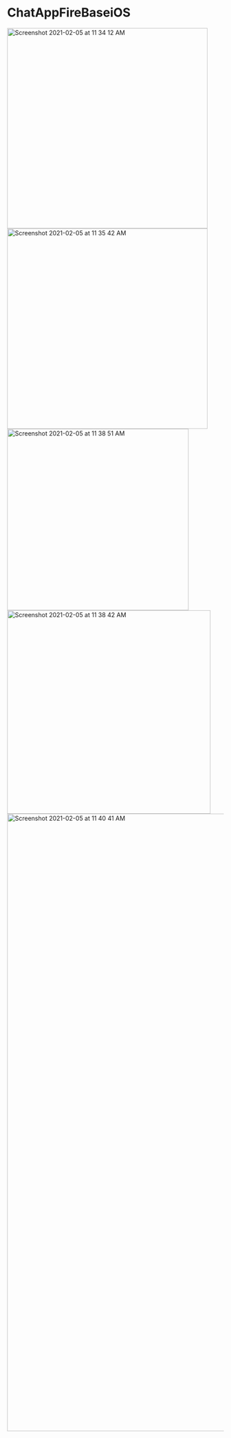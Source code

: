 # ChatAppFireBaseiOS

<img width="466" alt="Screenshot 2021-02-05 at 11 34 12 AM" src="https://user-images.githubusercontent.com/51410810/106996930-e4c13a00-67a7-11eb-9870-361e65b5232a.png">
<img width="466" alt="Screenshot 2021-02-05 at 11 35 42 AM" src="https://user-images.githubusercontent.com/51410810/106996946-eb4fb180-67a7-11eb-8ae1-64a4e07de9f3.png">
<img width="422" alt="Screenshot 2021-02-05 at 11 38 51 AM" src="https://user-images.githubusercontent.com/51410810/106996957-f3a7ec80-67a7-11eb-9c4e-e7af8e629b28.png">
<img width="473" alt="Screenshot 2021-02-05 at 11 38 42 AM" src="https://user-images.githubusercontent.com/51410810/106996964-f571b000-67a7-11eb-90f3-c3c184f7414b.png">
<img width="1436" alt="Screenshot 2021-02-05 at 11 40 41 AM" src="https://user-images.githubusercontent.com/51410810/106996971-f9053700-67a7-11eb-9f41-44a831ec4945.png">
